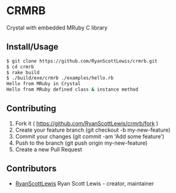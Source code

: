 # CRMRB

Crystal with embedded MRuby C library

## Install/Usage

```sh
$ git clone https://github.com/RyanScottLewis/crmrb.git
$ cd crmrb
$ rake build
$ ./build/exe/crmrb ./examples/hello.rb
Hello from MRuby in Crystal
Hello from MRuby defined class & instance method
```

## Contributing

1. Fork it ( https://github.com/RyanScottLewis/crmrb/fork )
2. Create your feature branch (git checkout -b my-new-feature)
3. Commit your changes (git commit -am 'Add some feature')
4. Push to the branch (git push origin my-new-feature)
5. Create a new Pull Request

## Contributors

- [RyanScottLewis](https://github.com/RyanScottLewis) Ryan Scott Lewis - creator, maintainer
